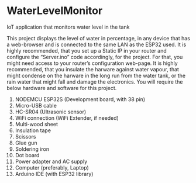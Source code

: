 # WaterLevelMonitor
IoT application that monitors water level in the tank

This project displays the level of water in percentage, in any device that has a web-browser and is connected to the same LAN as the ESP32 used. It is highly recommended, that you set up a Static IP in your router and configure the “Server.ino” code accordingly, for the project. For that, you might need access to your router’s configuration web-page. It is highly recommended, that you insulate the harware against water vapour, that might condense on the harware in the long run from the water tank, or the rain water that might fall and damage the electronics. You will require the below hardware and software for this project.

1. NODEMCU ESP32S (Development board, with 38 pin)
2. Micro-USB cable
3. HC-SR04 (Ultrasonic sensor)
4. WiFi connection (WiFi Extender, if needed)
5. Multi-wood sheet
6. Insulation tape
7. Scissors
8. Glue gun
9. Soldering iron
10. Dot board
11. Power adapter and AC supply
12. Computer (preferably, Laptop)
13. Arduino IDE (with ESP32 library)
